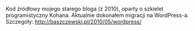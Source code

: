 Kod źródłowy mojego starego bloga (z 2010), oparty o szkielet programistyczny Kohana. 
Aktualnie dokonałem migracji na WordPress-a. Szczegóły: http://baszczewski.pl/2010/05/wordpress/
